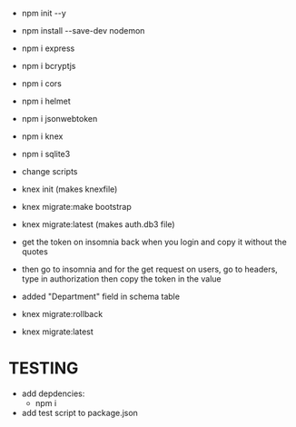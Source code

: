 - npm init --y
- npm install --save-dev nodemon
- npm i express
- npm i bcryptjs
- npm i cors
- npm i helmet
- npm i jsonwebtoken
- npm i knex
- npm i sqlite3
- change scripts

- knex init (makes knexfile)
- knex migrate:make bootstrap
- knex migrate:latest (makes auth.db3 file)

- get the token on insomnia back when you login and copy it without the quotes
- then go to insomnia and for the get request on users, go to headers, type in authorization then copy the token in the value

- added "Department" field in schema table
- knex migrate:rollback
- knex migrate:latest

# TESTING

- add depdencies:
  - npm i
- add test script to package.json
